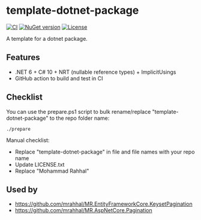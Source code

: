# template-dotnet-package

[![CI](https://github.com/mrahhal/template-dotnet-package/actions/workflows/ci.yml/badge.svg)](https://github.com/mrahhal/template-dotnet-package/actions/workflows/ci.yml)
[![NuGet version](https://badge.fury.io/nu/template-dotnet-package.svg)](https://www.nuget.org/packages/template-dotnet-package)
[![License](https://img.shields.io/badge/license-MIT-blue.svg)](https://opensource.org/licenses/MIT)

A template for a dotnet package.

## Features

- .NET 6 + C# 10 + NRT (nullable reference types) + ImplicitUsings
- GitHub action to build and test in CI

## Checklist

You can use the prepare.ps1 script to bulk rename/replace "template-dotnet-package" to the repo folder name:

```
./prepare
```

Manual checklist:
- Replace "template-dotnet-package" in file and file names with your repo name
- Update LICENSE.txt
- Replace "Mohammad Rahhal" 

## Used by

- https://github.com/mrahhal/MR.EntityFrameworkCore.KeysetPagination
- https://github.com/mrahhal/MR.AspNetCore.Pagination
